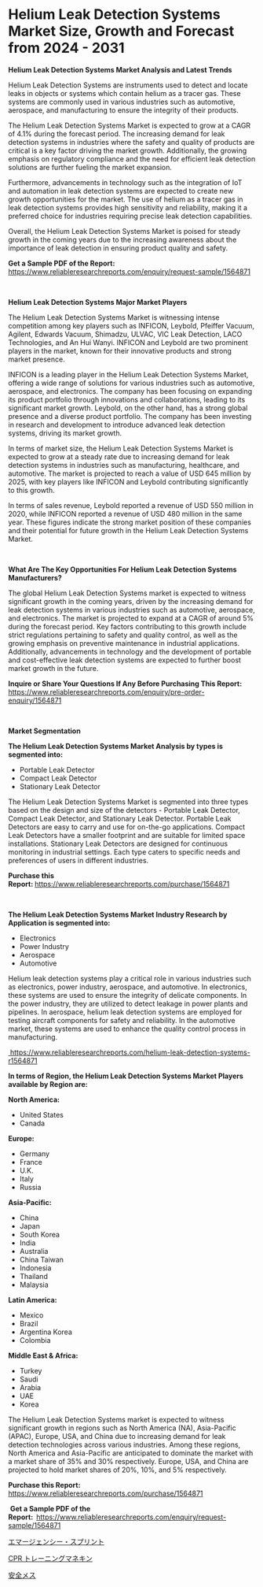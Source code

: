 <p><h1>Helium Leak Detection Systems Market Size, Growth and Forecast from 2024 - 2031</h1></p><p><strong>Helium Leak Detection Systems Market Analysis and Latest Trends</strong></p>
<p><p>Helium Leak Detection Systems are instruments used to detect and locate leaks in objects or systems which contain helium as a tracer gas. These systems are commonly used in various industries such as automotive, aerospace, and manufacturing to ensure the integrity of their products.</p><p>The Helium Leak Detection Systems Market is expected to grow at a CAGR of 4.1% during the forecast period. The increasing demand for leak detection systems in industries where the safety and quality of products are critical is a key factor driving the market growth. Additionally, the growing emphasis on regulatory compliance and the need for efficient leak detection solutions are further fueling the market expansion.</p><p>Furthermore, advancements in technology such as the integration of IoT and automation in leak detection systems are expected to create new growth opportunities for the market. The use of helium as a tracer gas in leak detection systems provides high sensitivity and reliability, making it a preferred choice for industries requiring precise leak detection capabilities.</p><p>Overall, the Helium Leak Detection Systems Market is poised for steady growth in the coming years due to the increasing awareness about the importance of leak detection in ensuring product quality and safety.</p></p>
<p><strong>Get a Sample PDF of the Report:&nbsp;</strong> <a href="https://www.reliableresearchreports.com/enquiry/request-sample/1564871">https://www.reliableresearchreports.com/enquiry/request-sample/1564871</a></p>
<p>&nbsp;</p>
<p><strong>Helium Leak Detection Systems Major Market Players</strong></p>
<p><p>The Helium Leak Detection Systems Market is witnessing intense competition among key players such as INFICON, Leybold, Pfeiffer Vacuum, Agilent, Edwards Vacuum, Shimadzu, ULVAC, VIC Leak Detection, LACO Technologies, and An Hui Wanyi. INFICON and Leybold are two prominent players in the market, known for their innovative products and strong market presence. </p><p>INFICON is a leading player in the Helium Leak Detection Systems Market, offering a wide range of solutions for various industries such as automotive, aerospace, and electronics. The company has been focusing on expanding its product portfolio through innovations and collaborations, leading to its significant market growth. Leybold, on the other hand, has a strong global presence and a diverse product portfolio. The company has been investing in research and development to introduce advanced leak detection systems, driving its market growth.</p><p>In terms of market size, the Helium Leak Detection Systems Market is expected to grow at a steady rate due to increasing demand for leak detection systems in industries such as manufacturing, healthcare, and automotive. The market is projected to reach a value of USD 645 million by 2025, with key players like INFICON and Leybold contributing significantly to this growth.</p><p>In terms of sales revenue, Leybold reported a revenue of USD 550 million in 2020, while INFICON reported a revenue of USD 480 million in the same year. These figures indicate the strong market position of these companies and their potential for future growth in the Helium Leak Detection Systems Market.</p></p>
<p>&nbsp;</p>
<p><strong>What Are The Key Opportunities For Helium Leak Detection Systems Manufacturers?</strong></p>
<p><p>The global Helium Leak Detection Systems market is expected to witness significant growth in the coming years, driven by the increasing demand for leak detection systems in various industries such as automotive, aerospace, and electronics. The market is projected to expand at a CAGR of around 5% during the forecast period. Key factors contributing to this growth include strict regulations pertaining to safety and quality control, as well as the growing emphasis on preventive maintenance in industrial applications. Additionally, advancements in technology and the development of portable and cost-effective leak detection systems are expected to further boost market growth in the future.</p></p>
<p><strong>Inquire or Share Your Questions If Any Before Purchasing This Report:</strong> <a href="https://www.reliableresearchreports.com/enquiry/pre-order-enquiry/1564871">https://www.reliableresearchreports.com/enquiry/pre-order-enquiry/1564871</a></p>
<p>&nbsp;</p>
<p><strong>Market Segmentation</strong></p>
<p><strong>The Helium Leak Detection Systems Market Analysis by types is segmented into:</strong></p>
<p><ul><li>Portable Leak Detector</li><li>Compact Leak Detector</li><li>Stationary Leak Detector</li></ul></p>
<p><p>The Helium Leak Detection Systems Market is segmented into three types based on the design and size of the detectors - Portable Leak Detector, Compact Leak Detector, and Stationary Leak Detector. Portable Leak Detectors are easy to carry and use for on-the-go applications. Compact Leak Detectors have a smaller footprint and are suitable for limited space installations. Stationary Leak Detectors are designed for continuous monitoring in industrial settings. Each type caters to specific needs and preferences of users in different industries.</p></p>
<p><strong>Purchase this Report:&nbsp;</strong><a href="https://www.reliableresearchreports.com/purchase/1564871">https://www.reliableresearchreports.com/purchase/1564871</a></p>
<p>&nbsp;</p>
<p><strong>The Helium Leak Detection Systems Market Industry Research by Application is segmented into:</strong></p>
<p><ul><li>Electronics</li><li>Power Industry</li><li>Aerospace</li><li>Automotive</li></ul></p>
<p><p>Helium leak detection systems play a critical role in various industries such as electronics, power industry, aerospace, and automotive. In electronics, these systems are used to ensure the integrity of delicate components. In the power industry, they are utilized to detect leakage in power plants and pipelines. In aerospace, helium leak detection systems are employed for testing aircraft components for safety and reliability. In the automotive market, these systems are used to enhance the quality control process in manufacturing.</p></p>
<p><a href="https://www.reliableresearchreports.com/helium-leak-detection-systems-r1564871">&nbsp;https://www.reliableresearchreports.com/helium-leak-detection-systems-r1564871</a></p>
<p><strong>In terms of Region, the Helium Leak Detection Systems Market Players available by Region are:</strong></p>
<p>
    <p> <strong> North America: </strong>
        <ul>
            <li>United States</li>
            <li>Canada</li>
        </ul>
        </p> 
    <p> <strong> Europe: </strong>
        <ul>
            <li>Germany</li>
            <li>France</li>
            <li>U.K.</li>
            <li>Italy</li>
            <li>Russia</li>
        </ul>
        </p> 
    <p> <strong> Asia-Pacific: </strong>
        <ul>
            <li>China</li>
            <li>Japan</li>
            <li>South Korea</li>
            <li>India</li>
            <li>Australia</li>
            <li>China Taiwan</li>
            <li>Indonesia</li>
            <li>Thailand</li>
            <li>Malaysia</li>
        </ul>
        </p> 
    <p> <strong> Latin America: </strong>
        <ul>
            <li>Mexico</li>
            <li>Brazil</li>
            <li>Argentina Korea</li>
            <li>Colombia</li>
        </ul>
        </p> 
    <p> <strong> Middle East & Africa: </strong>
        <ul>
            <li>Turkey</li>
            <li>Saudi</li>
            <li>Arabia</li>
            <li>UAE</li>
            <li>Korea</li>
        </ul>
    </p>
    </p>
<p><p>The Helium Leak Detection Systems market is expected to witness significant growth in regions such as North America (NA), Asia-Pacific (APAC), Europe, USA, and China due to increasing demand for leak detection technologies across various industries. Among these regions, North America and Asia-Pacific are anticipated to dominate the market with a market share of 35% and 30% respectively. Europe, USA, and China are projected to hold market shares of 20%, 10%, and 5% respectively.</p></p>
<p><strong>Purchase this Report: </strong><a href="https://www.reliableresearchreports.com/purchase/1564871">https://www.reliableresearchreports.com/purchase/1564871</a></p>
<p>&nbsp;<strong>Get a Sample PDF of the Report:&nbsp;&nbsp;</strong><a href="https://www.reliableresearchreports.com/enquiry/request-sample/1564871">https://www.reliableresearchreports.com/enquiry/request-sample/1564871</a></p>
<p><strong></strong></p>
<p><p><a href="https://github.com/reliezer65/Market-Research-Report-List-1/blob/main/205218436427.md">エマージェンシー・スプリント</a></p><p><a href="https://github.com/tanyaali3/Market-Research-Report-List-1/blob/main/470501536428.md">CPR トレーニングマネキン</a></p><p><a href="https://github.com/RodHoppe07/Market-Research-Report-List-1/blob/main/378498036426.md">安全メス</a></p></p>